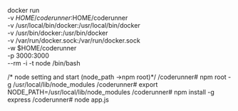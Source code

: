 docker run \
-v $HOME/coderunner:$HOME/coderunner \
-v /usr/local/bin/docker:/usr/local/bin/docker \
-v /usr/bin/docker:/usr/bin/docker \
-v /var/run/docker.sock:/var/run/docker.sock \
-w $HOME/coderunner \
-p 3000:3000 \
--rm -i -t node /bin/bash

/* node setting and start (node_path ->npm root)*/
/coderunner# npm root -g
/usr/local/lib/node_modules
/coderunner# export NODE_PATH=/usr/local/lib/node_modules
/coderunner# npm install -g express
/coderunner# node app.js